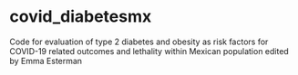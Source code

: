 # covid_diabetesmx
Code for evaluation of type 2 diabetes and obesity as risk factors for COVID-19 related outcomes and lethality within Mexican population
edited by Emma Esterman